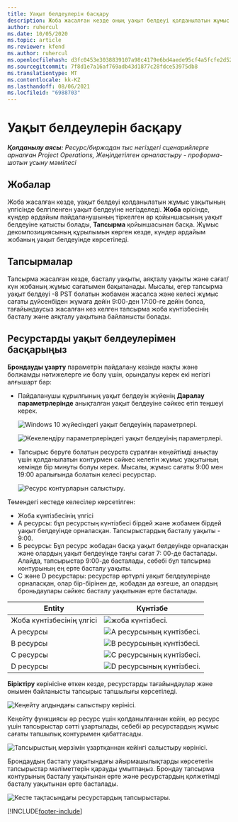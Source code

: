 ```yaml
---
title: Уақыт белдеулерін басқару
description: Жоба жасалған кезде оның уақыт белдеуі қолданылатын жұмыс уақытының үлгісінде белгіленген уақыт белдеуіне негізделеді.
author: ruhercul
ms.date: 10/05/2020
ms.topic: article
ms.reviewer: kfend
ms.author: ruhercul
ms.openlocfilehash: d3fc0453e3038839107a98c4179e6bd4aede95cf4a5fcfe2d52f823b83029485
ms.sourcegitcommit: 7f8d1e7a16af769adb43d1877c28fdce53975db8
ms.translationtype: MT
ms.contentlocale: kk-KZ
ms.lasthandoff: 08/06/2021
ms.locfileid: "6988703"
---
```

# <a name="manage-time-zones"></a>Уақыт белдеулерін басқару

_**Қолданылу аясы:** Ресурс/биржадан тыс негіздегі сценарийлерге арналған Project Operations, Жеңілдетілген орналастыру - проформа-шотын ұсыну мәмілесі_


## <a name="projects"></a>Жобалар

Жоба жасалған кезде, уақыт белдеуі қолданылатын жұмыс уақытының үлгісінде белгіленген уақыт белдеуіне негізделеді. **Жоба** өрісінде, күндер әрдайым пайдаланушының тіркелген әр қойыншасының уақыт белдеуіне қатысты болады, **Тапсырма** қойыншасынан басқа. Жұмыс декомпозициясының құрылымын көрген кезде, күндер әрдайым жобаның уақыт белдеуінде көрсетіледі.

## <a name="tasks"></a>Тапсырмалар

Тапсырма жасалған кезде, басталу уақыты, аяқталу уақыты және сағат/күн жобаның жұмыс сағатымен бақыланады. Мысалы, егер тапсырма уақыт белдеуі -8 PST болатын жобамен жасалса және келесі жұмыс сағаты дүйсенбіден жұмаға дейін 9:00-ден 17:00-ге дейін болса, тағайындаусыз жасалған кез келген тапсырма жоба күнтізбесінің басталу және аяқталу уақытына байланысты болады.

## <a name="manage-resources-with-time-zones"></a>Ресурстарды уақыт белдеулерімен басқарыңыз

**Брондауды ұзарту** параметрін пайдалану кезінде нақты және болжамды нәтижелерге ие болу үшін, орындалуы керек екі негізгі алғышарт бар:  

- Пайдаланушы құрылғының уақыт белдеуін жүйенің **Даралау параметрлерінде** анықталған уақыт белдеуіне сәйкес етіп теңшеуі керек.
 
  ![Windows 10 жүйесіндегі уақыт белдеуінің параметрлері.](media/reconcile-assignments-03.png)

  ![Жекелендіру параметрлеріндегі уақыт белдеуінің параметрлері.](media/reconcile-assignments-04.png)
 
- Тапсырыс беруге болатын ресурста сұралған кеңейтімді анықтау үшін қолданылатын контурмен сәйкес келетін жұмыс уақытының кемінде бір минуты болуы керек. Мысалы, жұмыс сағаты 9:00 мен 19:00 аралығында болатын келесі ресурстар. 

  ![Ресурс контурларын салыстыру.](media/reconcile-assignments-05.png)

Төмендегі кестеде келесілер көрсетілген:

- Жоба күнтізбесінің үлгісі
- А ресурсы: бұл ресурстың күнтізбесі бірдей және жобамен бірдей уақыт белдеуінде орналасқан. Тапсырыстардың басталу уақыты - 9:00.
- Б ресурсы: Бұл ресурс жобадан басқа уақыт белдеуінде орналасқан және олардың уақыт белдеуінде таңғы сағат 7: 00-де басталады. Алайда, тапсырыстар 9:00-де басталады, себебі бұл тапсырма контурының ең ерте басталу уақыты.
- C және D ресурстары: ресурстар әртүрлі уақыт белдеулерінде орналасқан, олар бір-бірінен де, жобадан да өзгеше, ал олардың броньдаулары сәйкес басталу уақытынан ерте басталады.

|Entity  |Күнтізбе  |
|-|-|
|Жоба күнтізбесінің үлгісі   | ![жоба күнтізбесі.](media/reconcile-assignments-06.png) |
|A ресурсы  | ![A ресурсының күнтізбесі.](media/reconcile-assignments-06.png) |
|B ресурсы  |  ![B ресурсының күнтізбесі.](media/reconcile-assignments-07.png) |
|C ресурсы  |  ![C ресурсының күнтізбесі.](media/reconcile-assignments-08.png) |
|D ресурсы  | ![D ресурсының күнтізбесі.](media/reconcile-assignments-09.png)  |
 
**Біріктіру** көрінісіне өткен кезде, ресурстарды тағайындаулар және онымен байланысты тапсырыс тапшылығы көрсетіледі.

![Кеңейту алдындағы салыстыру көрінісі.](media/reconcile-assignments-10.png)

Кеңейту функциясы әр ресурс үшін қолданылғаннан кейін, әр ресурс үшін тапсырыстар сәтті ұзартылады, себебі әр ресурстардың жұмыс сағаты тапшылық контурымен қабаттасады.

![Тапсырыстың мерзімін ұзартқаннан кейінгі салыстыру көрінісі.](media/reconcile-assignments-11.png) 

Брондаудың басталу уақытындағы айырмашылықтарды көрсететін тапсырыстар мәліметтерін қарауды ұмытпаңыз. Брондау тапсырма контурының басталу уақытынан ерте және ресурстардың қолжетімді басталу уақытынан ерте басталады.

![Кесте тақтасындағы ресурстардың тапсырыстары.](media/reconcile-assignments-12.png)


[!INCLUDE[footer-include](../includes/footer-banner.md)]